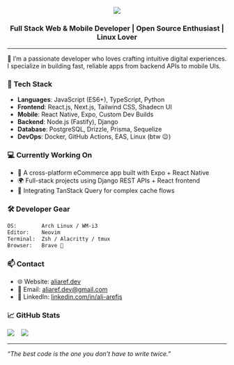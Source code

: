 <p align="center">
  <img src="https://readme-typing-svg.herokuapp.com?center=true&vCenter=true&lines=Full+Stack+Developer;React+and+React+Native+Lover;Node.js+Backend+Engineer;I+use+Arch+btw+😅" />
</p>
<h3 align="center">Full Stack Web & Mobile Developer | Open Source Enthusiast | Linux Lover </h3>

---

🚀 I’m a passionate developer who loves crafting intuitive digital experiences. I specialize in building fast, reliable apps from backend APIs to mobile UIs.

### 🧠 Tech Stack

- **Languages**: JavaScript (ES6+), TypeScript, Python
- **Frontend**: React.js, Next.js, Tailwind CSS, Shadecn UI
- **Mobile**: React Native, Expo, Custom Dev Builds
- **Backend**: Node.js (Fastify), Django
- **Database**: PostgreSQL, Drizzle, Prisma, Sequelize
- **DevOps**: Docker, GitHub Actions, EAS, Linux (btw 😉)


### 💻 Currently Working On

- 📱 A cross-platform eCommerce app built with Expo + React Native  
- 🌍 Full-stack projects using Django REST APIs + React frontend  
- 🧩 Integrating TanStack Query for complex cache flows


### 🛠 Developer Gear

```bash
OS:        Arch Linux / WM-i3
Editor:    Neovim
Terminal:  Zsh / Alacritty / tmux
Browser:   Brave 🦁
```
<!--
### 🤝 Open Source Contributions

These are some FOSS projects I’ve contributed to via PRs:

- 🧩 [`Friendly Snippets`](https://github.com/rafamadriz/friendly-snippets) – Set of preconfigured snippets for different languages.
- 🌐 [`django-rest-framework`](https://github.com/encode/django-rest-framework)  
- ⚛️ [`react-hook-form`](https://github.com/react-hook-form/react-hook-form)  
- 🔥 [`react-query`](https://github.com/TanStack/query) (TanStack Query)  

> Got a cool open-source project? I’d love to contribute.
-->


### 📫 Contact

- 🌐 Website: [aliaref.dev](https://aliaref.dev)  
- 💌 Email: aliaref.dev@gmail.com  
- 🧳 LinkedIn: [linkedin.com/in/ali-arefjs](https://linkedin.com/in/ali-arefjs)

### 📈 GitHub Stats

<p align="left">
  <img src="https://github-readme-stats.vercel.app/api/top-langs/?username=ali-aref&layout=compact&theme=transparent">
  &nbsp;&nbsp;
  <img src="https://github-readme-stats.vercel.app/api?username=Ali-Aref&show_icons=true&theme=radical&count_private=true" />
</p>

---

_“The best code is the one you don’t have to write twice.”_

